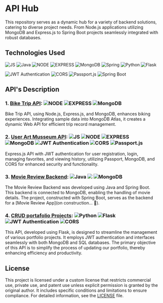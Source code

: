 # API Hub

This repository serves as a dynamic hub for a variety of backend solutions, catering to diverse project needs. From Node.js applications utilizing MongoDB and Express.js to Spring Boot projects seamlessly integrated with robust databases.

## Technologies Used

![JS](https://res.cloudinary.com/practicaldev/image/fetch/s--kbKzVIJV--/c_limit%2Cf_auto%2Cfl_progressive%2Cq_auto%2Cw_880/https://img.shields.io/badge/JavaScript-F7DF1E%3Fstyle%3Dfor-the-badge%26logo%3Djavascript%26logoColor%3Dblack) ![Java](https://img.shields.io/badge/java-%23ED8B00.svg?style=for-the-badge&logo=openjdk&logoColor=white&color=blue)      ![NODE](https://res.cloudinary.com/practicaldev/image/fetch/s---tuyDVl_--/c_limit%2Cf_auto%2Cfl_progressive%2Cq_auto%2Cw_880/https://img.shields.io/badge/Node.js-43853D%3Fstyle%3Dfor-the-badge%26logo%3Dnode.js%26logoColor%3Dwhite) ![EXPRESS](https://res.cloudinary.com/practicaldev/image/fetch/s--Rl0DwDaF--/c_limit%2Cf_auto%2Cfl_progressive%2Cq_auto%2Cw_880/https://img.shields.io/badge/Express.js-404D59%3Fstyle%3Dfor-the-badge) ![MongoDB](https://res.cloudinary.com/practicaldev/image/fetch/s--m4KqDleG--/c_limit%2Cf_auto%2Cfl_progressive%2Cq_auto%2Cw_880/https://img.shields.io/badge/MongoDB-4EA94B%3Fstyle%3Dfor-the-badge%26logo%3Dmongodb%26logoColor%3Dwhite) ![Spring](https://res.cloudinary.com/practicaldev/image/fetch/s--SLFm8ahJ--/c_limit%2Cf_auto%2Cfl_progressive%2Cq_auto%2Cw_880/https://img.shields.io/badge/Spring-6DB33F%3Fstyle%3Dfor-the-badge%26logo%3Dspring%26logoColor%3Dwhite) ![Python](https://img.shields.io/badge/python-3670A0?style=for-the-badge&logo=python&logoColor=ffdd54) ![Flask](https://img.shields.io/badge/flask-%23000.svg?style=for-the-badge&logo=flask&logoColor=white) 

![JWT Authentication](https://img.shields.io/badge/JWT-Authentication-blue) ![CORS](https://img.shields.io/badge/CORS-enabled-yellow) ![Passport.js](https://img.shields.io/badge/Passport.js-LocalStrategy-red) ![Spring Boot](https://img.shields.io/badge/Spring%20Boot-success)


## API's Description

### 1. [Bike Trip API](./API_trip): ![NODE](https://res.cloudinary.com/practicaldev/image/fetch/s---tuyDVl_--/c_limit%2Cf_auto%2Cfl_progressive%2Cq_auto%2Cw_880/https://img.shields.io/badge/Node.js-43853D%3Fstyle%3Dfor-the-badge%26logo%3Dnode.js%26logoColor%3Dwhite) ![EXPRESS](https://res.cloudinary.com/practicaldev/image/fetch/s--Rl0DwDaF--/c_limit%2Cf_auto%2Cfl_progressive%2Cq_auto%2Cw_880/https://img.shields.io/badge/Express.js-404D59%3Fstyle%3Dfor-the-badge) ![MongoDB](https://res.cloudinary.com/practicaldev/image/fetch/s--m4KqDleG--/c_limit%2Cf_auto%2Cfl_progressive%2Cq_auto%2Cw_880/https://img.shields.io/badge/MongoDB-4EA94B%3Fstyle%3Dfor-the-badge%26logo%3Dmongodb%26logoColor%3Dwhite)

Bike Trip API, using Node.js, Express.js, and MongoDB, enhances biking experiences. Integrating sample data into MongoDB Atlas, it creates a dynamic Web API for efficient trip record management.

### 2. [User Art Musseum API](./API_users): ![JS](https://res.cloudinary.com/practicaldev/image/fetch/s--kbKzVIJV--/c_limit%2Cf_auto%2Cfl_progressive%2Cq_auto%2Cw_880/https://img.shields.io/badge/JavaScript-F7DF1E%3Fstyle%3Dfor-the-badge%26logo%3Djavascript%26logoColor%3Dblack) ![NODE](https://res.cloudinary.com/practicaldev/image/fetch/s---tuyDVl_--/c_limit%2Cf_auto%2Cfl_progressive%2Cq_auto%2Cw_880/https://img.shields.io/badge/Node.js-43853D%3Fstyle%3Dfor-the-badge%26logo%3Dnode.js%26logoColor%3Dwhite) ![EXPRESS](https://res.cloudinary.com/practicaldev/image/fetch/s--Rl0DwDaF--/c_limit%2Cf_auto%2Cfl_progressive%2Cq_auto%2Cw_880/https://img.shields.io/badge/Express.js-404D59%3Fstyle%3Dfor-the-badge) ![MongoDB](https://res.cloudinary.com/practicaldev/image/fetch/s--m4KqDleG--/c_limit%2Cf_auto%2Cfl_progressive%2Cq_auto%2Cw_880/https://img.shields.io/badge/MongoDB-4EA94B%3Fstyle%3Dfor-the-badge%26logo%3Dmongodb%26logoColor%3Dwhite) ![JWT Authentication](https://img.shields.io/badge/JWT-Authentication-blue) ![CORS](https://img.shields.io/badge/CORS-enabled-yellow) ![Passport.js](https://img.shields.io/badge/Passport.js-LocalStrategy-red)

Express.js API with JWT authentication for user registration, login, managing favorites, and viewing history, utilizing Passport, MongoDB, and CORS for enhanced security and functionality.

### 3. [Movie Review Backend](./API_movies): ![Java](https://img.shields.io/badge/java-%23ED8B00.svg?style=for-the-badge&logo=openjdk&logoColor=white&color=blue) ![](https://res.cloudinary.com/practicaldev/image/fetch/s--SLFm8ahJ--/c_limit%2Cf_auto%2Cfl_progressive%2Cq_auto%2Cw_880/https://img.shields.io/badge/Spring-6DB33F%3Fstyle%3Dfor-the-badge%26logo%3Dspring%26logoColor%3Dwhite) ![MongoDB](https://res.cloudinary.com/practicaldev/image/fetch/s--m4KqDleG--/c_limit%2Cf_auto%2Cfl_progressive%2Cq_auto%2Cw_880/https://img.shields.io/badge/MongoDB-4EA94B%3Fstyle%3Dfor-the-badge%26logo%3Dmongodb%26logoColor%3Dwhite)

The Movie Review Backend was developed using Java and Spring Boot. This backend is connected to MongoDB, enabling the handling of movie details. The project, constructed with Spring Boot, serves as the backend for a [Movie Review App](on construction... 🚧).

### 4. [CRUD portafolio Projects](./API_CRUD_Projects): ![Python](https://img.shields.io/badge/python-3670A0?style=for-the-badge&logo=python&logoColor=ffdd54) ![Flask](https://img.shields.io/badge/flask-%23000.svg?style=for-the-badge&logo=flask&logoColor=white) ![JWT Authentication](https://img.shields.io/badge/JWT-Authentication-blue) ![CORS](https://img.shields.io/badge/CORS-enabled-yellow)
	
This API, developed using Flask, is designed to streamline the management of various portfolio projects. It employs JWT authentication and interfaces seamlessly with both MongoDB and SQL databases. The primary objective of this API is to simplify the process of updating our portfolio, thereby enhancing efficiency and productivity.



## License

This project is licensed under a custom license that restricts commercial use, private use, and patent use unless explicit permission is granted by the original author. It includes specific conditions and limitations to ensure compliance. For detailed information, see the [LICENSE](./LICENSE.md) file.
